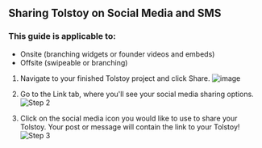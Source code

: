 ## Sharing Tolstoy on Social Media and SMS

### This guide is applicable to:
- Onsite (branching widgets or founder videos and embeds)
- Offsite (swipeable or branching)

1. Navigate to your finished Tolstoy project and click Share.
   ![image](https://github.com/user-attachments/assets/cd9b272c-3441-4f4a-b621-87296a027e53)

2. Go to the Link tab, where you'll see your social media sharing options.
   ![Step 2](https://downloads.intercomcdn.com/i/o/658360960/c1f99b87c2a9d21d77f5be1b/image.png)

3. Click on the social media icon you would like to use to share your Tolstoy. Your post or message will contain the link to your Tolstoy!
   ![Step 3](https://downloads.intercomcdn.com/i/o/433972188/a4b85d852be0ffa3e32e8fb5/image.png)

